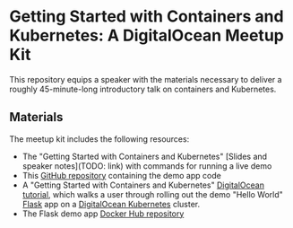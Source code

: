 # Getting Started with Containers and Kubernetes: A DigitalOcean Meetup Kit

This repository equips a speaker with the materials necessary to deliver a roughly 45-minute-long introductory talk on containers and Kubernetes.

## Materials

The meetup kit includes the following resources:

- The "Getting Started with Containers and Kubernetes" [Slides and speaker notes](TODO: link) with commands for running a live demo
- This [GitHub repository](https://github.com/do-community/k8s-intro-meetup-kit) containing the demo app code
- A "Getting Started with Containers and Kubernetes" [DigitalOcean tutorial](https://www.digitalocean.com/community/meetup_kits/getting-started-with-containers-and-kubernetes-a-digitalocean-meetup-kit), which walks a user through rolling out the demo "Hello World" [Flask](https://www.palletsprojects.com/p/flask/) app on a [DigitalOcean Kubernetes](https://www.digitalocean.com/products/kubernetes/) cluster.
- The Flask demo app [Docker Hub repository](https://hub.docker.com/repository/docker/hjdo/flask-helloworld)